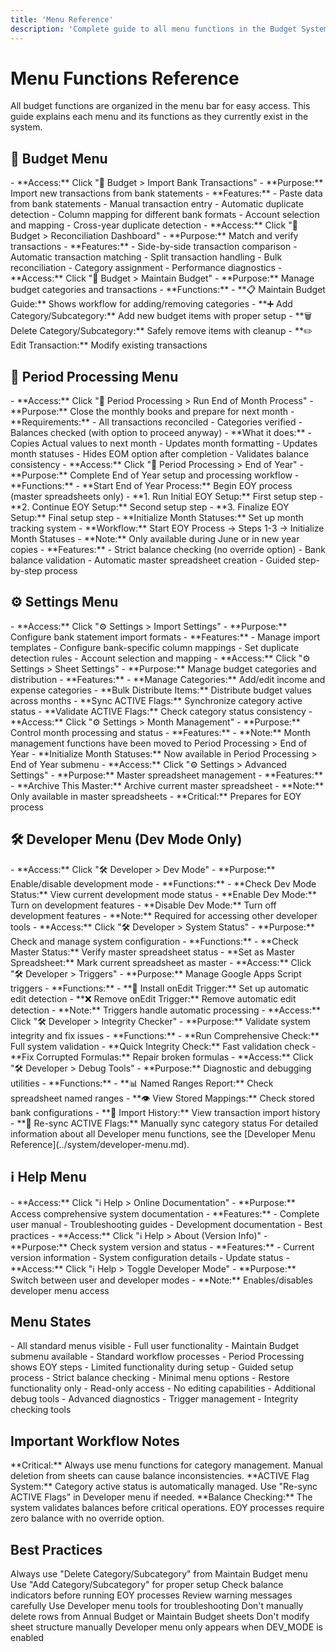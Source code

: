 ```yaml
---
title: 'Menu Reference'
description: 'Complete guide to all menu functions in the Budget System'
---
```


# Menu Functions Reference

<Note>
  All budget functions are organized in the menu bar for easy access. This guide
  explains each menu and its functions as they currently exist in the system.
</Note>

## 🏦 Budget Menu

<AccordionGroup>
  <Accordion title="Import Bank Transactions" icon="file-import">
    - **Access:** Click "🏦 Budget > Import Bank Transactions"
    - **Purpose:** Import new transactions from bank statements
    - **Features:**
      - Paste data from bank statements
      - Manual transaction entry
      - Automatic duplicate detection
      - Column mapping for different bank formats
      - Account selection and mapping
      - Cross-year duplicate detection
  </Accordion>

  <Accordion title="Reconciliation Dashboard" icon="check-double">
    - **Access:** Click "🏦 Budget > Reconciliation Dashboard"
    - **Purpose:** Match and verify transactions
    - **Features:**
      - Side-by-side transaction comparison
      - Automatic transaction matching
      - Split transaction handling
      - Bulk reconciliation
      - Category assignment
      - Performance diagnostics
  </Accordion>

  <Accordion title="Maintain Budget Submenu" icon="wrench">
    - **Access:** Click "🏦 Budget > Maintain Budget"
    - **Purpose:** Manage budget categories and transactions
    - **Functions:**
      - **📋 Maintain Budget Guide:** Shows workflow for adding/removing categories
      - **➕ Add Category/Subcategory:** Add new budget items with proper setup
      - **🗑️ Delete Category/Subcategory:** Safely remove items with cleanup
      - **✏️ Edit Transaction:** Modify existing transactions
  </Accordion>
</AccordionGroup>

## 📅 Period Processing Menu

<AccordionGroup>
  <Accordion title="Run End of Month Process" icon="calendar-check">
    - **Access:** Click "📅 Period Processing > Run End of Month Process"
    - **Purpose:** Close the monthly books and prepare for next month
    - **Requirements:**
      - All transactions reconciled
      - Categories verified
      - Balances checked (with option to proceed anyway)
    - **What it does:**
      - Copies Actual values to next month
      - Updates month formatting
      - Updates month statuses
      - Hides EOM option after completion
      - Validates balance consistency
  </Accordion>

  <Accordion title="End of Year Submenu" icon="calendar-year">
    - **Access:** Click "📅 Period Processing > End of Year"
    - **Purpose:** Complete End of Year setup and processing workflow
    - **Functions:**
      - **Start End of Year Process:** Begin EOY process (master spreadsheets only)
      - **1. Run Initial EOY Setup:** First setup step
      - **2. Continue EOY Setup:** Second setup step  
      - **3. Finalize EOY Setup:** Final setup step
      - **Initialize Month Statuses:** Set up month tracking system
    - **Workflow:** Start EOY Process → Steps 1-3 → Initialize Month Statuses
    - **Note:** Only available during June or in new year copies
    - **Features:**
      - Strict balance checking (no override option)
      - Bank balance validation
      - Automatic master spreadsheet creation
      - Guided step-by-step process
  </Accordion>
</AccordionGroup>

## ⚙️ Settings Menu

<AccordionGroup>
  <Accordion title="Import Settings" icon="gear">
    - **Access:** Click "⚙️ Settings > Import Settings"
    - **Purpose:** Configure bank statement import formats
    - **Features:**
      - Manage import templates
      - Configure bank-specific column mappings
      - Set duplicate detection rules
      - Account selection and mapping
  </Accordion>

  <Accordion title="Sheet Settings" icon="table">
    - **Access:** Click "⚙️ Settings > Sheet Settings"
    - **Purpose:** Manage budget categories and distribution
    - **Features:**
      - **Manage Categories:** Add/edit income and expense categories
      - **Bulk Distribute Items:** Distribute budget values across months
      - **Sync ACTIVE Flags:** Synchronize category active status
      - **Validate ACTIVE Flags:** Check category status consistency
  </Accordion>

  <Accordion title="Month Management" icon="calendar">
    - **Access:** Click "⚙️ Settings > Month Management"
    - **Purpose:** Control month processing and status
    - **Features:**
      - **Note:** Month management functions have been moved to Period Processing > End of Year
      - **Initialize Month Statuses:** Now available in Period Processing > End of Year submenu
  </Accordion>

  <Accordion title="Advanced Settings" icon="warning">
    - **Access:** Click "⚙️ Settings > Advanced Settings"
    - **Purpose:** Master spreadsheet management
    - **Features:**
      - **Archive This Master:** Archive current master spreadsheet
      - **Note:** Only available in master spreadsheets
      - **Critical:** Prepares for EOY process
  </Accordion>
</AccordionGroup>

## 🛠️ Developer Menu (Dev Mode Only)

<AccordionGroup>
  <Accordion title="Dev Mode Controls" icon="code">
    - **Access:** Click "🛠️ Developer > Dev Mode"
    - **Purpose:** Enable/disable development mode
    - **Functions:**
      - **Check Dev Mode Status:** View current development mode status
      - **Enable Dev Mode:** Turn on development features
      - **Disable Dev Mode:** Turn off development features
    - **Note:** Required for accessing other developer tools
  </Accordion>

  <Accordion title="System Status" icon="info-circle">
    - **Access:** Click "🛠️ Developer > System Status"
    - **Purpose:** Check and manage system configuration
    - **Functions:**
      - **Check Master Status:** Verify master spreadsheet status
      - **Set as Master Spreadsheet:** Mark current spreadsheet as master
  </Accordion>

  <Accordion title="Trigger Management" icon="cog">
    - **Access:** Click "🛠️ Developer > Triggers"
    - **Purpose:** Manage Google Apps Script triggers
    - **Functions:**
      - **🔧 Install onEdit Trigger:** Set up automatic edit detection
      - **❌ Remove onEdit Trigger:** Remove automatic edit detection
    - **Note:** Triggers handle automatic processing
  </Accordion>

  <Accordion title="Integrity Checker" icon="shield-check">
    - **Access:** Click "🛠️ Developer > Integrity Checker"
    - **Purpose:** Validate system integrity and fix issues
    - **Functions:**
      - **Run Comprehensive Check:** Full system validation
      - **Quick Integrity Check:** Fast validation check
      - **Fix Corrupted Formulas:** Repair broken formulas
  </Accordion>

  <Accordion title="Debug Tools" icon="bug">
    - **Access:** Click "🛠️ Developer > Debug Tools"
    - **Purpose:** Diagnostic and debugging utilities
    - **Functions:**
      - **📊 Named Ranges Report:** Check spreadsheet named ranges
      - **👁️ View Stored Mappings:** Check stored bank configurations
      - **📜 Import History:** View transaction import history
      - **🔄 Re-sync ACTIVE Flags:** Manually sync category status
  </Accordion>
</AccordionGroup>

<Note>
  For detailed information about all Developer menu functions, see the [Developer Menu Reference](../system/developer-menu.md).
</Note>

## ℹ️ Help Menu

<AccordionGroup>
  <Accordion title="Documentation" icon="book">
    - **Access:** Click "ℹ️ Help > Online Documentation"
    - **Purpose:** Access comprehensive system documentation
    - **Features:**
      - Complete user manual
      - Troubleshooting guides
      - Development documentation
      - Best practices
  </Accordion>

  <Accordion title="System Information" icon="info">
    - **Access:** Click "ℹ️ Help > About (Version Info)"
    - **Purpose:** Check system version and status
    - **Features:**
      - Current version information
      - System configuration details
      - Update status
  </Accordion>

  <Accordion title="Developer Mode Toggle" icon="code">
    - **Access:** Click "ℹ️ Help > Toggle Developer Mode"
    - **Purpose:** Switch between user and developer modes
    - **Note:** Enables/disables developer menu access
  </Accordion>
</AccordionGroup>

## Menu States

<CardGroup cols={2}>
<Card title="Normal Operations" icon="check">
- All standard menus visible
- Full user functionality
- Maintain Budget submenu available
- Standard workflow processes
  </Card>

<Card title="EOY Setup Mode" icon="calendar-year">
- Period Processing shows EOY steps
- Limited functionality during setup
- Guided setup process
- Strict balance checking
  </Card>

<Card title="Archived Mode" icon="archive">
- Minimal menu options
- Restore functionality only
- Read-only access
- No editing capabilities
  </Card>

<Card title="Developer Mode" icon="code">
- Additional debug tools
- Advanced diagnostics
- Trigger management
- Integrity checking tools
  </Card>
</CardGroup>

## Important Workflow Notes

<Warning>
**Critical:** Always use menu functions for category management. Manual deletion from sheets can cause balance inconsistencies.
</Warning>

<Note>
**ACTIVE Flag System:** Category active status is automatically managed. Use "Re-sync ACTIVE Flags" in Developer menu if needed.
</Note>

<Info>
**Balance Checking:** The system validates balances before critical operations. EOY processes require zero balance with no override option.
</Info>

## Best Practices

<Check>Always use "Delete Category/Subcategory" from Maintain Budget menu</Check>
<Check>Use "Add Category/Subcategory" for proper setup</Check>
<Check>Check balance indicators before running EOY processes</Check>
<Check>Review warning messages carefully</Check>
<Check>Use Developer menu tools for troubleshooting</Check>
<Warning>Don't manually delete rows from Annual Budget or Maintain Budget sheets</Warning>
<Warning>Don't modify sheet structure manually</Warning>
<Warning>Developer menu only appears when DEV_MODE is enabled</Warning>